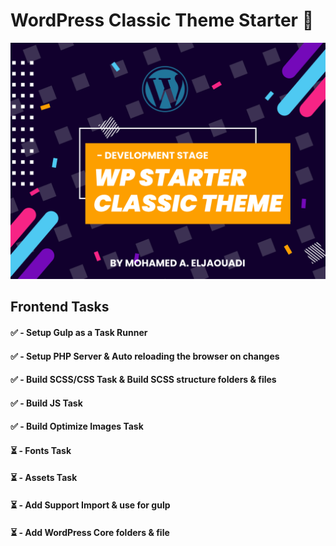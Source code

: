# WordPress Classic Theme Starter 🚀

![Screenshot](https://github.com/Jaouadi7/wordpress_classic_theme_starter/blob/develop/screenshot.png)

## Frontend Tasks
#### ✅ - Setup Gulp as a Task Runner
#### ✅ - Setup PHP Server & Auto reloading the browser on changes
#### ✅ - Build SCSS/CSS Task & Build SCSS structure folders & files
#### ✅ - Build JS Task
#### ✅ - Build Optimize Images Task
#### ⏳ - Fonts Task
#### ⏳ - Assets Task
#### ⏳ - Add Support Import & use for gulp 
#### ⏳ - Add WordPress Core folders & file
